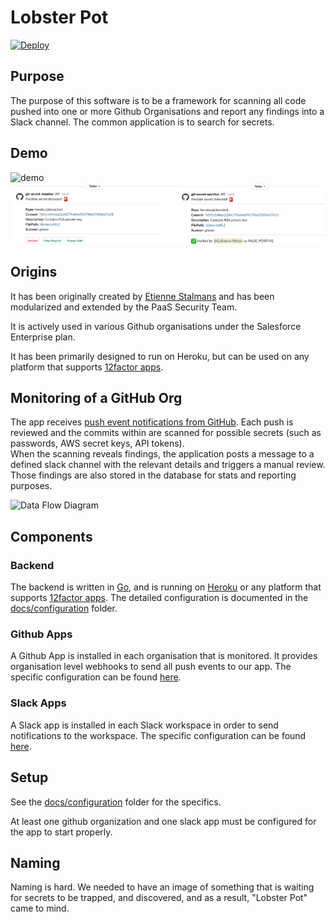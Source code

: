 # Lobster Pot

[![Deploy](https://www.herokucdn.com/deploy/button.svg)](https://heroku.com/deploy?template=https://github.com/salesforce/lobster-pot)

## Purpose

The purpose of this software is to be a framework for scanning all code pushed into one or more Github Organisations and report any findings into a Slack channel. The common application is to search for secrets.

## Demo

![demo](docs/medias/demo.gif)
![slack](docs/medias/slack_posts.png)

## Origins

It has been originally created by [Etienne Stalmans](https://github.com/staaldraad) and has been modularized and extended by the PaaS Security Team.

It is actively used in various Github organisations under the Salesforce Enterprise plan.

It has been primarily designed to run on Heroku, but can be used on any platform that supports [12factor apps](https://12factor.net/).

## Monitoring of a GitHub Org

The app receives [push event notifications from GitHub](https://docs.github.com/en/developers/webhooks-and-events/webhooks/webhook-events-and-payloads#push). Each push is reviewed and the commits within are scanned for possible secrets (such as passwords, AWS secret keys, API tokens).  
When the scanning reveals findings, the application posts a message to a defined slack channel with the relevant details and triggers a manual review.  
Those findings are also stored in the database for stats and reporting purposes.

![Data Flow Diagram](docs/medias/data-flow-diagram.png)

## Components

### Backend

The backend is written in [Go](https://golang.org/), and is running on [Heroku](https://www.heroku.com/) or any platform that supports [12factor apps](https://12factor.net/). The detailed configuration is documented in the  [docs/configuration](docs/configuration) folder.

### Github Apps

A Github App is installed in each organisation that is monitored. It provides organisation level webhooks to send all push events to our app. The specific configuration can be found [here](docs/configuration/github_apps.md).

### Slack Apps

A Slack app is installed in each Slack workspace in order to send notifications to the workspace. The specific configuration can be found [here](docs/configuration/slack.md).

## Setup

See the [docs/configuration](docs/configuration) folder for the specifics.

At least one github organization and one slack app must be configured for the app to start properly.

## Naming

Naming is hard. We needed to have an image of something that is waiting for secrets to be trapped, and discovered, and as a result, "Lobster Pot" came to mind.
